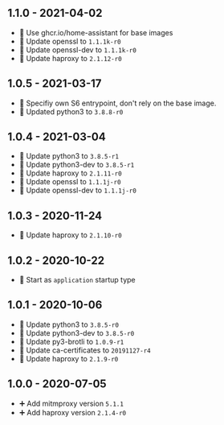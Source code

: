 ## 1.1.0 - 2021-04-02

* 🔨 Use ghcr.io/home-assistant for base images
* 🔼 Update openssl to `1.1.1k-r0`
* 🔼 Update openssl-dev to `1.1.1k-r0`
* 🔼 Update haproxy to `2.1.12-r0`


## 1.0.5 - 2021-03-17

* 🐛 Specifiy own S6 entrypoint, don't rely on the base image.
* 🔼 Updated python3 to `3.8.8-r0`


## 1.0.4 - 2021-03-04

* 🔼 Update python3 to `3.8.5-r1`
* 🔼 Update python3-dev to `3.8.5-r1`
* 🔼 Update haproxy to `2.1.11-r0`
* 🔼 Update openssl to `1.1.1j-r0`
* 🔼 Update openssl-dev to `1.1.1j-r0`


## 1.0.3 - 2020-11-24

* 🔼 Update haproxy to `2.1.10-r0`


## 1.0.2 - 2020-10-22

* 🔨 Start as `application` startup type


## 1.0.1 - 2020-10-06

* 🔼 Update python3 to `3.8.5-r0`
* 🔼 Update python3-dev to `3.8.5-r0`
* 🔼 Update py3-brotli to `1.0.9-r1`
* 🔼 Update ca-certificates to `20191127-r4`
* 🔼 Update haproxy to `2.1.9-r0`


## 1.0.0 - 2020-07-05

* ➕ Add mitmproxy version `5.1.1`
* ➕ Add haproxy version `2.1.4-r0`
